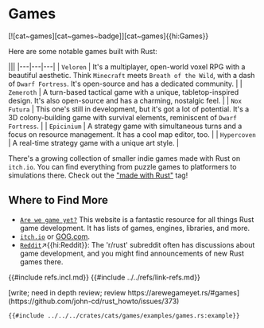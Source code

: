 # Games

[![cat~games][cat~games~badge]][cat~games]{{hi:Games}}

Here are some notable games built with Rust:

|||
|---|---|---|
| `Veloren` | It's a multiplayer, open-world voxel RPG with a beautiful aesthetic. Think `Minecraft` meets `Breath of the Wild`, with a dash of `Dwarf Fortress`. It's open-source and has a dedicated community. |
| `Zemeroth` | A turn-based tactical game with a unique, tabletop-inspired design. It's also open-source and has a charming, nostalgic feel. |
| `Nox Futura` | This one's still in development, but it's got a lot of potential. It's a 3D colony-building game with survival elements, reminiscent of `Dwarf Fortress`. |
| `Epicinium` | A strategy game with simultaneous turns and a focus on resource management. It has a cool map editor, too. |
| `Hypercoven` | A real-time strategy game with a unique art style. |

There's a growing collection of smaller indie games made with Rust on `itch.io`. You can find everything from puzzle games to platformers to simulations there. Check out the ["made with Rust"](https://itch.io/games/made-with-rust) tag!

## Where to Find More

- [`Are we game yet?`](https://arewegameyet.rs) This website is a fantastic resource for all things Rust game development. It has lists of games, engines, libraries, and more.
- [`itch.io`](https://itch.io) or [GOG.com](https://www.gog.com).
- [`Reddit`](https://www.reddit.com)↗{{hi:Reddit}}: The 'r/rust' subreddit often has discussions about game development, and you might find announcements of new Rust games there.

{{#include refs.incl.md}}
{{#include ../../refs/link-refs.md}}

<div class="hidden">
[write; need in depth review; review https://arewegameyet.rs/#games](https://github.com/john-cd/rust_howto/issues/373)

```rust,editable
{{#include ../../../crates/cats/games/examples/games.rs:example}}
```

</div>
